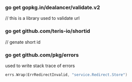 
### go get gopkg.in/dealancer/validate.v2 
// this is a library used to validate url

### go get github.com/teris-io/shortid
// genate short id

###  go get github.com/pkg/errors
 used to write stack trace of errors
 ``` GO
 errs.Wrap(ErrRedirectInvalid, "service.Redirect.Store")

 ```